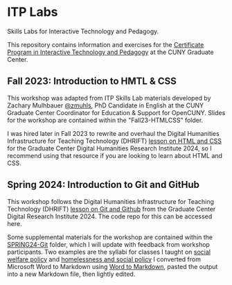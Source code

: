 # ITP Labs
Skills Labs for Interactive Technology and Pedagogy.

This repository contains information and exercises for the [Certificate Program in Interactive Technology and Pedagogy](https://www.gc.cuny.edu/interactive-technology-and-pedagogy) at the CUNY Graduate Center.

## Fall 2023: Introduction to HMTL & CSS

This workshop was adapted from ITP Skills Lab materials developed by Zachary Mulhbauer [@zmuhls](https://github.com/zmuhls), PhD Candidate in English at the CUNY Graduate Center Coordinator for Education & Support for OpenCUNY. Slides for the workshop are contained within the "Fall23-HTMLCSS" folder.

I was hired later in Fall 2023 to rewrite and overhaul the Digital Humanities Infrastructure for Teaching Technology (DHRIFT) [lesson on HTML and CSS](https://app.dhrift.org/dynamic/?user=GC-DRI&repo=DRI24&file=html-css&instUser=GC-DRI&instRepo=GCDRI24Schedule) for the Graduate Center Digital Humanities Research Institute 2024, so I recommend using that resource if you are looking to learn about HTML and CSS.

## Spring 2024: Introduction to Git and GitHub

This workshop follows the Digital Humanities Infrastructure for Teaching Technology (DHRIFT) [lesson on Git and Github](https://app.dhrift.org/dynamic/?user=GC-DRI&repo=DRI24&file=git&instUser=GC-DRI&instRepo=GCDRI24Schedule) from the Graduate Center Digital Research Institute 2024. The code repo for this can be accessed here.

Some supplemental materials for the workshop are contained within the [SPRING24-Git](https://github.com/perlsdiver/ITP-Labs/tree/main/Spring24-Git) folder, which I will update with feedback from workshop participants. Two examples are the syllabi for classes I taught on [social welfare policy](Spring24-Git/SocialWelfarePolicy-Fall22-syllabus.md) and [homelessness and social policy](Spring24-Git/HomelessnessPolicy-Summer23-syllabus.md) I converted from Microsoft Word to Markdown using [Word to Markdown](https://word2md.com/), pasted the output into a new Markdown file, then lightly edited.
